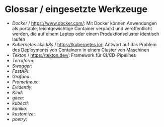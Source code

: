 # Glossar / eingesetzte Werkzeuge

* *Docker* / https://www.docker.com/: Mit Docker können Anwendungen als portable, leichtgewichtige Container verpackt und veröffentlicht werden, die auf einem Laptop oder einem Produktionscluster identisch laufen
* *Kubernetes* aka *k8s* / https://kubernetes.io/: Antwort auf das Problem des Deployments von Containern in einem Cluster von Maschinen
* *Tekton* / https://tekton.dev/: Framework für CI/CD-Pipelines
* *Terraform*:
* *Swagger*:
* *FastAPI*:
* *Grafana*:
* *Prometheus*:
* *Evidently*:
* *Kind*:
* *gitea*: 
* *kubectl*: 
* *kaniko*: 
* *kustomize*: 
* *poetry*: 